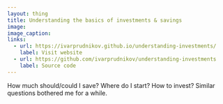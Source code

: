 ```yaml
---
layout: thing
title: Understanding the basics of investments & savings
image:
image_caption:
links: 
  - url: https://ivarprudnikov.github.io/understanding-investments/
    label: Visit website
  - url: https://github.com/ivarprudnikov/understanding-investments
    label: Source code
---
```


How much should/could I save? Where do I start? How to invest? 
Similar questions bothered me for a while.
